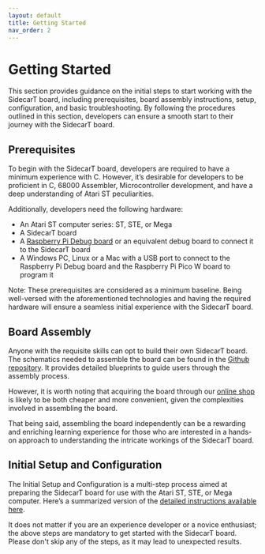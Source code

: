 ```yaml
---
layout: default
title: Getting Started
nav_order: 2
---
```


# Getting Started
This section provides guidance on the initial steps to start working with the SidecarT board, including prerequisites, board assembly instructions, setup, configuration, and basic troubleshooting. By following the procedures outlined in this section, developers can ensure a smooth start to their journey with the SidecarT board.

## Prerequisites
To begin with the SidecarT board, developers are required to have a minimum experience with C. However, it’s desirable for developers to be proficient in C, 68000 Assembler, Microcontroller development, and have a deep understanding of Atari ST peculiarities. 

Additionally, developers need the following hardware:
- An Atari ST computer series: ST, STE, or Mega
- A SidecarT board
- A [Raspberry Pi Debug board](https://www.raspberrypi.com/documentation/microcontrollers/debug-probe.html) or an equivalent debug board to connect it to the SidecarT board
- A Windows PC, Linux or a Mac with a USB port to connect to the Raspberry Pi Debug board and the Raspberry Pi Pico W board to program it

Note: These prerequisites are considered as a minimum baseline. Being well-versed with the aforementioned technologies and having the required hardware will ensure a seamless initial experience with the SidecarT board.

## Board Assembly
Anyone with the requisite skills can opt to build their own SidecarT board. The schematics needed to assemble the board can be found in the [Github repository](https://github.com/diegoparrilla/atarist-sidecart-raspberry-pico/tree/main/schematics). It provides detailed blueprints to guide users through the assembly process.

However, it is worth noting that acquiring the board through our [online shop](<Insert Shop URL here>) is likely to be both cheaper and more convenient, given the complexities involved in assembling the board.

That being said, assembling the board independently can be a rewarding and enriching learning experience for those who are interested in a hands-on approach to understanding the intricate workings of the SidecarT board.

## Initial Setup and Configuration
The Initial Setup and Configuration is a multi-step process aimed at preparing the SidecarT board for use with the Atari ST, STE, or Mega computer. Here’s a summarized version of the [detailed instructions available here](https://sidecart.xyz/quickstart).

It does not matter if you are an experience developer or a novice enthusiast; the above steps are mandatory to get started with the SidecarT board. Please don't skip any of the steps, as it may lead to unexpected results.

